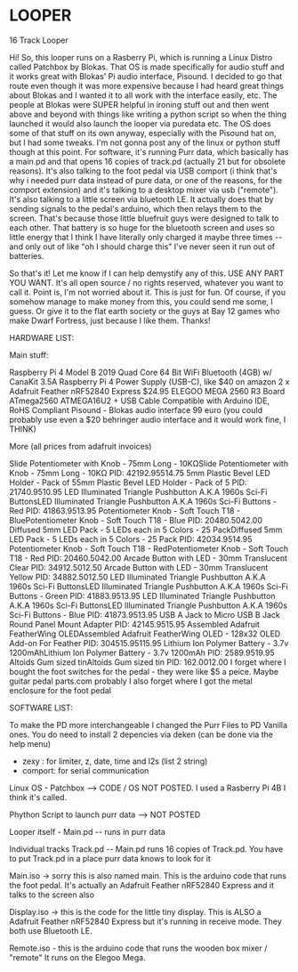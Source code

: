 # LOOPER
 16 Track Looper



 Hi! So, this looper runs on a Rasberry Pi, which is running a Linux Distro called Patchbox by Blokas.  That OS is made specifically for audio stuff and it works great with Blokas' Pi audio interface, Pisound. I decided to go that route even though it was more expensive because I had heard great things about Blokas and I wanted it to all work with the interface easily, etc.  The people at Blokas were SUPER helpful in ironing stuff out and then went above and beyond with things like writing a python script so when the thing launched it would also launch the looper via puredata etc.  The OS does some of that stuff on its own anyway, especially with the Pisound hat on, but I had some tweaks. I'm not gonna post any of the linux or python stuff though at this point.  For software, it's running Purr data, which basically has a main.pd and that opens 16 copies of track.pd (actually 21 but for obsolete reasons).  It's also talking to the foot pedal via USB comport (i think that's why i needed purr data instead of pure data, or one of the reasons, for the comport extension) and it's talking to a desktop mixer via usb ("remote"). It's also talking to a little screen via bluetooth LE. It actually does that by sending signals to the pedal's arduino, which then relays them to the screen.  That's because those little bluefruit guys were designed to talk to each other.  That battery is so huge for the bluetooth screen and uses so little energy that I think I have literally only charged it maybe three times -- and only out of like "oh I should charge this" I've never seen it run out of batteries.

 So that's it! Let me know if I can help demystify any of this.  USE ANY PART YOU WANT. It's all open source / no rights reserved, whatever you want to call it.  Point is, I'm not worried about it. This is just for fun.  Of course, if you somehow manage to make money from this, you could send me some, I guess. Or give it to the flat earth society or the guys at Bay 12 games who make Dwarf Fortress, just because I like them.  Thanks!


HARDWARE LIST:

Main stuff:

Raspberry Pi 4 Model B 2019 Quad Core 64 Bit WiFi Bluetooth (4GB) w/ CanaKit 3.5A Raspberry Pi 4 Power Supply (USB-C), like $40 on amazon
2 x Adafruit Feather nRF52840 Express $24.95
ELEGOO MEGA 2560 R3 Board ATmega2560 ATMEGA16U2 + USB Cable Compatible with Arduino IDE, RoHS Compliant
Pisound - Blokas audio interface 99 euro (you could probably use even a $20 behringer audio interface and it would work fine, I THINK)

More (all prices from adafruit invoices)

Slide Potentiometer with Knob - 75mm Long - 10KΩSlide Potentiometer with Knob - 75mm Long - 10KΩ PID: 4219$2.955$14.75
5mm Plastic Bevel LED Holder - Pack of 55mm Plastic Bevel LED Holder - Pack of 5 PID: 2174$0.951$0.95
LED Illuminated Triangle Pushbutton A.K.A 1960s Sci-Fi ButtonsLED Illuminated Triangle Pushbutton A.K.A 1960s Sci-Fi Buttons - Red PID: 4186$3.951$3.95
Potentiometer Knob - Soft Touch T18 - BluePotentiometer Knob - Soft Touch T18 - Blue PID: 2048$0.504$2.00
Diffused 5mm LED Pack - 5 LEDs each in 5 Colors - 25 PackDiffused 5mm LED Pack - 5 LEDs each in 5 Colors - 25 Pack PID: 4203$4.951$4.95
Potentiometer Knob - Soft Touch T18 - RedPotentiometer Knob - Soft Touch T18 - Red PID: 2046$0.504$2.00
Arcade Button with LED - 30mm Translucent Clear PID: 3491$2.501$2.50
Arcade Button with LED - 30mm Translucent Yellow PID: 3488$2.501$2.50
LED Illuminated Triangle Pushbutton A.K.A 1960s Sci-Fi ButtonsLED Illuminated Triangle Pushbutton A.K.A 1960s Sci-Fi Buttons - Green PID: 4188$3.951$3.95
LED Illuminated Triangle Pushbutton A.K.A 1960s Sci-Fi ButtonsLED Illuminated Triangle Pushbutton A.K.A 1960s Sci-Fi Buttons - Blue PID: 4187$3.951$3.95
USB A Jack to Micro USB B Jack Round Panel Mount Adapter PID: 4214$5.951$5.95
Assembled Adafruit FeatherWing OLEDAssembled Adafruit FeatherWing OLED - 128x32 OLED Add-on For Feather PID: 3045$15.951$15.95
Lithium Ion Polymer Battery - 3.7v 1200mAhLithium Ion Polymer Battery - 3.7v 1200mAh PID: 258$9.951$9.95
Altoids Gum sized tinAltoids Gum sized tin PID: 16$2.001$2.00
I forget where I bought the foot switches for the pedal - they were like $5 a peice. Maybe guitar pedal parts.com probably
I also forget where I got the metal enclosure for the foot pedal

SOFTWARE LIST:

To make the PD more interchangeable I changed the Purr Files to PD Vanilla ones.
You do need to install 2 depencies via deken (can be done via the help menu)
- zexy	 : for limiter, z, date, time and l2s (list 2 string)
- comport: for serial communication

Linux OS - Patchbox --> CODE / OS NOT POSTED. I used a Rasberry Pi 4B I think it's called.

Phython Script to launch purr data --> NOT POSTED

Looper itself - Main.pd -- runs in purr data

Individual tracks Track.pd -- Main.pd runs 16 copies of Track.pd.  You have to put Track.pd in a place purr data knows to look for it

Main.iso -> sorry this is also named main.  This is the arduino code that runs the foot pedal. It's actually an Adafruit Feather nRF52840 Express and it talks to the screen also

Display.iso -> this is the code for the little tiny display. This is ALSO a Adafruit Feather nRF52840 Express but it's running in receive mode. They both use Bluetooth LE.

Remote.iso - this is the arduino code that runs the wooden box mixer / "remote"  It runs on the Elegoo Mega.
